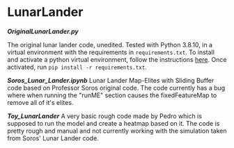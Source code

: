 # LunarLander

***OriginalLunarLander.py***

The original lunar lander code, unedited. Tested with Python 3.8.10, in a virtual environment with the requirements in `requirements.txt`. To install and activate a python virtual environment, follow the instructions [here](https://docs.python.org/3/library/venv.html). Once activated, run `pip install -r requirements.txt`. 

***Soros_Lunar_Lander.ipynb***
Lunar Lander Map-Elites with Sliding Buffer code based on Professor Soros original code.
The code currently has a bug where when running the "runME" section causes the fixedFeatureMap to remove all of it's elites.

***Toy_LunarLander***
A very basic rough code made by Pedro which is supposed to run the model and create a heatmap based on it. The code is pretty rough and manual and not currently working with the simulation taken from Soros' Lunar Lander code.
